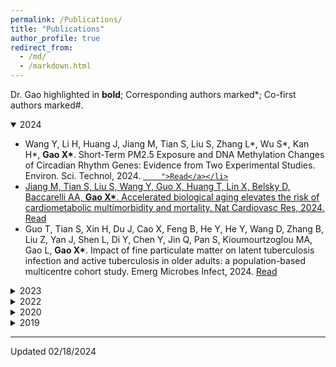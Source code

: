 ```yaml
---
permalink: /Publications/
title: "Publications"
author_profile: true
redirect_from: 
  - /md/
  - /markdown.html
---
```


<style>
  details summary::-webkit-details-marker {
    list-style-type: circle;
  }
</style>

Dr. Gao highlighted in **bold**; Corresponding authors marked*; Co-first authors marked#.

<details open>
  <summary>2024</summary>
<ul>
  <li>Wang Y, Li H, Huang J, Jiang M, Tian S, Liu S, Zhang L*, Wu S*, Kan H*, <strong>Gao X*</strong>. Short-Term PM2.5 Exposure and DNA Methylation Changes of Circadian Rhythm Genes: Evidence from Two Experimental Studies. Environ. Sci. Technol, 2024. <a href="https://pubs.acs.org/doi/abs/10.1021/acs.est.4c00108
        
        
        
        ">Read</a></li>
  <li><strong>Gao X</strong>. Environmental aging: through the prism of DNA methylation. Epigenomics, 2024. <a href="https://doi.org/10.1080/17501911.2024.2345042
        
        
        
        ">Read</a></li>
  <li>Jiang M, Tian S, Liu S, Wang Y, Guo X, Huang T, Lin X, Belsky D, Baccarelli AA, <strong>Gao X*</strong>. Accelerated biological aging elevates the risk of cardiometabolic multimorbidity and mortality. Nat Cardiovasc Res, 2024. <a href="https://www.nature.com/articles/s44161-024-00438-8#citeas">Read</a></li>
  <li>Guo T, Tian S, Xin H, Du J, Cao X, Feng B, He Y, He Y, Wang D, Zhang B, Liu Z, Yan J, Shen L, Di Y, Chen Y, Jin Q, Pan S, Kioumourtzoglou MA, Gao L, <strong>Gao X*</strong>. Impact of fine particulate matter on latent tuberculosis infection and active tuberculosis in older adults: a population-based multicentre cohort study. Emerg Microbes Infect, 2024. <a href="https://pubmed.ncbi.nlm.nih.gov/38240283/">Read</a></li>
</ul>
</details>

<details>
  <summary>2023</summary>
<ul>
  <li><strong>Gao X*</strong>, Tong G, Jiang M, Huang N, Zheng Y, Belsky D*, Huang T. Accelerated biological aging and risk of depression and anxiety: evidence from 424,299 UK Biobank participants. Nature Communications, 2023. <a href="https://www.nature.com/articles/s41467-023-38013-7">Read</a></li>
  <li><strong>Gao X*</strong>, Jiang M, Huang N, Guo X, Huang T. Long-Term Air Pollution, Genetic Susceptibility, and the Risk of Depression and Anxiety: A Prospective Study in the UK Biobank Cohort. Environmental Health Perspectives, 2023. <a href="https://pubmed.ncbi.nlm.nih.gov/36598457/">Read</a></li>
  <li><strong>Gao X*</strong>, Tian S, Huang N, Sun G, Huang T. Associations of daily sedentary behavior, physical activity, and sleep with irritable bowel syndrome: a prospective analysis of 362,193 participants. Journal of Sport and Health Science, 2023. <a href="https://pubmed.ncbi.nlm.nih.gov/36801455/">Read</a></li>
</ul>
</details>

<details>
  <summary>2022</summary>
  <ul>
    <li><strong>Gao X#</strong>, Huang J#, Cardenas A, Zhao Y, Sun Y, Wang J, Xue L, Baccarelli AA, Guo X, Zhang L, Wu S. Short-Term Exposure of PM2.5 and Epigenetic Aging: A Quasi-Experimental Study. Environmental Science & Technology, 2022. <a href="https://pubs.acs.org/doi/10.1021/acs.est.2c05534
        
        
        
        ">Read</a></li>
    <li><strong>Gao X*</strong>, Huang N, Jiang M, Holleczek B, Schöttker B, Huang T, Brenner H. Mortality and morbidity risk prediction for older former smokers based on a score of smoking history: evidence from UK Biobank and ESTHER cohorts. Age and Ageing, 2022. <a href="https://pubmed.ncbi.nlm.nih.gov/35780433/">Read</a></li>
    <li><strong>Gao X*</strong>, Huang N, Guo X, Huang T. Role of sleep quality in the acceleration of biological aging and its potential for preventive interaction on air pollution insults: Findings from the UK Biobank cohort. Aging cell, 2022. <a href="https://pubmed.ncbi.nlm.nih.gov/35421261/">Read</a></li>
  </ul>
</details>

<details>
  <summary>2021</summary>
  <ul>
    <li><strong>Gao X*</strong>, Coull B, Lin X, Vokonas P, Spiro A III, Hou L, Schwartz J, Baccarelli AA. Short-term air pollution, cognitive performance and nonsteroidal anti-inflammatory drug use in the Veterans Affairs Normative Aging Study. Nature Aging, 2021. <a href="https://www.nature.com/articles/s43587-021-00060-4">Read</a></li>
    <li><strong>Gao X*</strong>, Koutrakis P, Coull B, Lin X, Vokonas P, Schwartz J, Baccarelli AA. Short-term exposure to PM2.5 components and renal health: findings from the Veterans Affairs Normative Aging Study. Journal of Hazardous Materials, 2021. <a href="https://pubmed.ncbi.nlm.nih.gov/34252666/">Read</a></li>
  </ul>
</details>

<details>
  <summary>2020</summary>
  <ul>
    <li><strong>Gao X*</strong>, Coull B, Lin X, Vokonas P, Sparrow D, Hou L, DeMeo D, Litonjua A, Schwartz J, Baccarelli AA. Association of Neutrophil to Lymphocyte Ratio with Reduced Pulmonary Function in a 30-Year Longitudinal Study of US Veterans. JAMA Network Open, 2020. <a href="https://jamanetwork.com/journals/jamanetworkopen/fullarticle/2768234">Read</a></li>
    <li><strong>Gao X*</strong>, Coull B, Lin X, Vokonas P, Schwartz J, Baccarelli AA. Nonsteroidal anti-inflammatory drugs modify the effect of short-term air pollution on lung function. American Journal of Respiratory and Critical Care Medicine, 2020. <a href="https://pubmed.ncbi.nlm.nih.gov/31553629/">Read</a></li>
  </ul>
</details>

<details>
  <summary>2019</summary>
  <ul>
    <li><strong>Gao X*</strong>, Colicino E, Shen J, Just AC, Nwanaji-Enwerem JC, Wang C, Coull B, Lin X, Vokonas P, Zheng Y, Hou L, Schwartz J, Baccarelli AA. Comparative validation of an epigenetic mortality risk score with three aging biomarkers for predicting mortality risks among older adult males. International Journal of Epidemiology, 2019. <a href="https://pubmed.ncbi.nlm.nih.gov/31038702/">Read</a></li>
    <li><strong>Gao X*</strong>, Gào X, Zhang Y, Holleczek B, Schöttker B, Brenner H. Oxidative stress and epigenetic mortality risk score: associations with all-cause mortality among elderly people. European Journal of Epidemiology, 2019. <a href="https://pubmed.ncbi.nlm.nih.gov/30771035/">Read</a></li>
    <li><strong>Gao X*</strong>, Koutrakis P, Blomberg A, Coull B, Vokonas P, Schwartz J, Baccarelli AA. Short-term ambient particle radioactivity level and renal function in older men: Insight from the Normative Aging Study. Environment International, 2019. <a href="https://pubmed.ncbi.nlm.nih.gov/31336254/">Read</a></li>
  </ul>
</details>

---
Updated 02/18/2024
